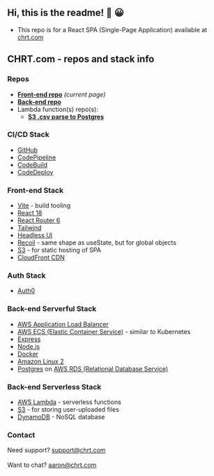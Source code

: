 ## Hi, this is the readme! :book: :grinning:

- This repo is for a React SPA (Single-Page Application) available at [chrt.com](https://chrt.com)

## CHRT.com - repos and stack info

### Repos

- **[Front-end repo](https://github.com/chrtHub/chrt-vite/)** _(current page)_
- **[Back-end repo](https://github.com/chrtHub/postgres-tradingdata)**
- Lambda function(s) repo(s):
  - **[S3 .csv parse to Postgres](https://github.com/chrtHub/lambda-chrtUserTradingData-S3-to-RDS-PostgreSQL)**

### CI/CD Stack

- [GitHub](https://github.com)
- [CodePipeline](https://docs.aws.amazon.com/codepipeline/latest/userguide/welcome.html)
- [CodeBuild](https://docs.aws.amazon.com/codebuild/latest/userguide/welcome.html)
- [CodeDeploy](https://docs.aws.amazon.com/codedeploy/latest/userguide/welcome.html)

### Front-end Stack

- [Vite](https://vitejs.dev/) - build tooling
- [React 18](https://reactjs.org/)
- [React Router 6](https://reactrouter.com/en/main)
- [Tailwind](https://tailwindcss.com/)
- [Headless UI](https://headlessui.com/)
- [Recoil](https://recoiljs.org/) - same shape as useState, but for global objects
- [S3](https://docs.aws.amazon.com/AmazonS3/latest/userguide/Welcome.html) - for static hosting of SPA
- [CloudFront CDN](https://docs.aws.amazon.com/AmazonCloudFront/latest/DeveloperGuide/Introduction.html)

### Auth Stack

- [Auth0](https://auth0.com/)

### Back-end Serverful Stack

- [AWS Application Load Balancer](https://docs.aws.amazon.com/elasticloadbalancing/latest/application/introduction.html)
- [AWS ECS (Elastic Container Service)](https://docs.aws.amazon.com/AmazonECS/latest/developerguide/Welcome.html) - similar to Kubernetes
- [Express](https://expressjs.com/)
- [Node.js](https://nodejs.org/en/)
- [Docker](https://www.docker.com/)
- [Amazon Linux 2](https://aws.amazon.com/amazon-linux-2/)
- [Postgres](https://www.postgresql.org/) on [AWS RDS (Relational Database Service)](https://docs.aws.amazon.com/AmazonRDS/latest/UserGuide/Welcome.html)

### Back-end Serverless Stack

- [AWS Lambda](https://docs.aws.amazon.com/lambda/latest/dg/welcome.html) - serverless functions
- [S3](https://docs.aws.amazon.com/AmazonS3/latest/userguide/Welcome.html) - for storing user-uploaded files
- [DynamoDB](https://docs.aws.amazon.com/amazondynamodb/latest/developerguide/Introduction.html) - NoSQL database

### Contact

Need support? support@chrt.com<br />
<br />
Want to chat? aaron@chrt.com
